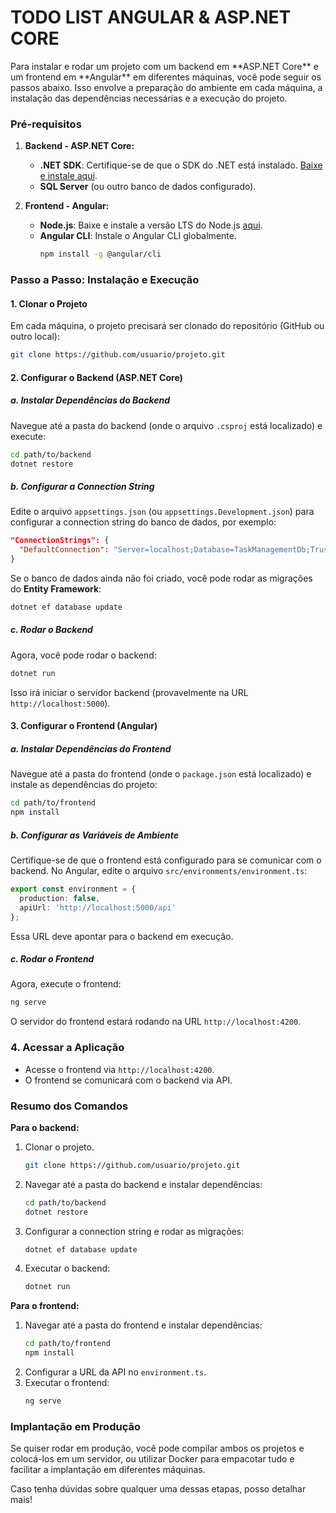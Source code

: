 <h1>TODO LIST ANGULAR & ASP.NET CORE</h1>
Para instalar e rodar um projeto com um backend em **ASP.NET Core** e um frontend em **Angular** em diferentes máquinas, você pode seguir os passos abaixo. Isso envolve a preparação do ambiente em cada máquina, a instalação das dependências necessárias e a execução do projeto.

### Pré-requisitos
1. **Backend - ASP.NET Core:**
   - **.NET SDK**: Certifique-se de que o SDK do .NET está instalado. [Baixe e instale aqui](https://dotnet.microsoft.com/en-us/download).
   - **SQL Server** (ou outro banco de dados configurado).

2. **Frontend - Angular:**
   - **Node.js**: Baixe e instale a versão LTS do Node.js [aqui](https://nodejs.org/).
   - **Angular CLI**: Instale o Angular CLI globalmente.
     ```bash
     npm install -g @angular/cli
     ```

### Passo a Passo: Instalação e Execução

#### 1. Clonar o Projeto

Em cada máquina, o projeto precisará ser clonado do repositório (GitHub ou outro local):

```bash
git clone https://github.com/usuario/projeto.git
```

#### 2. Configurar o **Backend** (ASP.NET Core)

##### a. Instalar Dependências do Backend

Navegue até a pasta do backend (onde o arquivo `.csproj` está localizado) e execute:

```bash
cd path/to/backend
dotnet restore
```

##### b. Configurar a Connection String

Edite o arquivo `appsettings.json` (ou `appsettings.Development.json`) para configurar a connection string do banco de dados, por exemplo:

```json
"ConnectionStrings": {
  "DefaultConnection": "Server=localhost;Database=TaskManagementDb;Trusted_Connection=True;"
}
```

Se o banco de dados ainda não foi criado, você pode rodar as migrações do **Entity Framework**:

```bash
dotnet ef database update
```

##### c. Rodar o Backend

Agora, você pode rodar o backend:

```bash
dotnet run
```

Isso irá iniciar o servidor backend (provavelmente na URL `http://localhost:5000`).

#### 3. Configurar o **Frontend** (Angular)

##### a. Instalar Dependências do Frontend

Navegue até a pasta do frontend (onde o `package.json` está localizado) e instale as dependências do projeto:

```bash
cd path/to/frontend
npm install
```

##### b. Configurar as Variáveis de Ambiente

Certifique-se de que o frontend está configurado para se comunicar com o backend. No Angular, edite o arquivo `src/environments/environment.ts`:

```typescript
export const environment = {
  production: false,
  apiUrl: 'http://localhost:5000/api'
};
```

Essa URL deve apontar para o backend em execução.

##### c. Rodar o Frontend

Agora, execute o frontend:

```bash
ng serve
```

O servidor do frontend estará rodando na URL `http://localhost:4200`.

### 4. Acessar a Aplicação

- Acesse o frontend via `http://localhost:4200`.
- O frontend se comunicará com o backend via API.

### Resumo dos Comandos

**Para o backend:**
1. Clonar o projeto.
   ```bash
   git clone https://github.com/usuario/projeto.git
   ```
2. Navegar até a pasta do backend e instalar dependências:
   ```bash
   cd path/to/backend
   dotnet restore
   ```
3. Configurar a connection string e rodar as migrações:
   ```bash
   dotnet ef database update
   ```
4. Executar o backend:
   ```bash
   dotnet run
   ```

**Para o frontend:**
1. Navegar até a pasta do frontend e instalar dependências:
   ```bash
   cd path/to/frontend
   npm install
   ```
2. Configurar a URL da API no `environment.ts`.
3. Executar o frontend:
   ```bash
   ng serve
   ```

### Implantação em Produção

Se quiser rodar em produção, você pode compilar ambos os projetos e colocá-los em um servidor, ou utilizar Docker para empacotar tudo e facilitar a implantação em diferentes máquinas.

Caso tenha dúvidas sobre qualquer uma dessas etapas, posso detalhar mais!
